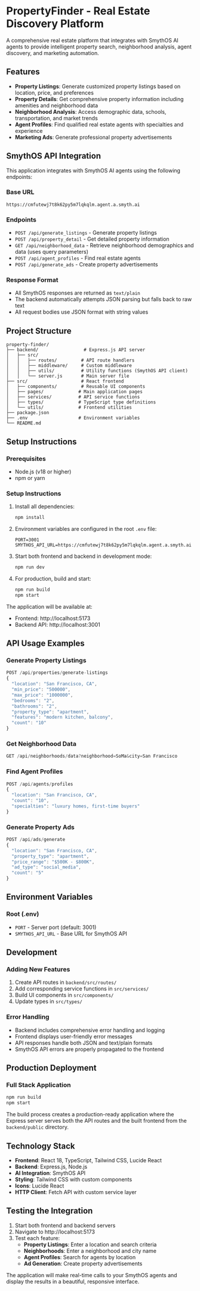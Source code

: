 # PropertyFinder - Real Estate Discovery Platform

A comprehensive real estate platform that integrates with SmythOS AI agents to provide intelligent property search, neighborhood analysis, agent discovery, and marketing automation.

## Features

- **Property Listings**: Generate customized property listings based on location, price, and preferences
- **Property Details**: Get comprehensive property information including amenities and neighborhood data
- **Neighborhood Analysis**: Access demographic data, schools, transportation, and market trends
- **Agent Profiles**: Find qualified real estate agents with specialties and experience
- **Marketing Ads**: Generate professional property advertisements

## SmythOS API Integration

This application integrates with SmythOS AI agents using the following endpoints:

### Base URL
```
https://cmfutewj7t8k62py5m7lqkqlm.agent.a.smyth.ai
```

### Endpoints
- `POST /api/generate_listings` - Generate property listings
- `POST /api/property_detail` - Get detailed property information
- `GET /api/neighborhood_data` - Retrieve neighborhood demographics and data (uses query parameters)
- `POST /api/agent_profiles` - Find real estate agents
- `POST /api/generate_ads` - Create property advertisements

### Response Format
- All SmythOS responses are returned as `text/plain`
- The backend automatically attempts JSON parsing but falls back to raw text
- All request bodies use JSON format with string values

## Project Structure

```
property-finder/
├── backend/                 # Express.js API server
│   ├── src/
│   │   ├── routes/         # API route handlers
│   │   ├── middleware/     # Custom middleware
│   │   ├── utils/          # Utility functions (SmythOS API client)
│   │   └── server.js       # Main server file
├── src/                    # React frontend
│   ├── components/         # Reusable UI components
│   ├── pages/             # Main application pages
│   ├── services/          # API service functions
│   ├── types/             # TypeScript type definitions
│   └── utils/             # Frontend utilities
├── package.json
├── .env                   # Environment variables
└── README.md
```

## Setup Instructions

### Prerequisites
- Node.js (v18 or higher)
- npm or yarn

### Setup Instructions

1. Install all dependencies:
   ```bash
   npm install
   ```

2. Environment variables are configured in the root `.env` file:
   ```
   PORT=3001
   SMYTHOS_API_URL=https://cmfutewj7t8k62py5m7lqkqlm.agent.a.smyth.ai
   ```

3. Start both frontend and backend in development mode:
   ```bash
   npm run dev
   ```

4. For production, build and start:
   ```bash
   npm run build
   npm start
   ```

The application will be available at:
- Frontend: http://localhost:5173
- Backend API: http://localhost:3001

## API Usage Examples

### Generate Property Listings
```javascript
POST /api/properties/generate-listings
{
  "location": "San Francisco, CA",
  "min_price": "500000",
  "max_price": "1000000",
  "bedrooms": "2",
  "bathrooms": "2",
  "property_type": "apartment",
  "features": "modern kitchen, balcony",
  "count": "10"
}
```

### Get Neighborhood Data
```javascript
GET /api/neighborhoods/data?neighborhood=SoMa&city=San Francisco
```

### Find Agent Profiles
```javascript
POST /api/agents/profiles
{
  "location": "San Francisco, CA",
  "count": "10",
  "specialties": "luxury homes, first-time buyers"
}
```

### Generate Property Ads
```javascript
POST /api/ads/generate
{
  "location": "San Francisco, CA",
  "property_type": "apartment",
  "price_range": "$500K - $800K",
  "ad_type": "social_media",
  "count": "5"
}
```

## Environment Variables

### Root (.env)
- `PORT` - Server port (default: 3001)
- `SMYTHOS_API_URL` - Base URL for SmythOS API

## Development

### Adding New Features
1. Create API routes in `backend/src/routes/`
2. Add corresponding service functions in `src/services/`
3. Build UI components in `src/components/`
4. Update types in `src/types/`

### Error Handling
- Backend includes comprehensive error handling and logging
- Frontend displays user-friendly error messages
- API responses handle both JSON and text/plain formats
- SmythOS API errors are properly propagated to the frontend

## Production Deployment

### Full Stack Application
```bash
npm run build
npm start
```

The build process creates a production-ready application where the Express server serves both the API routes and the built frontend from the `backend/public` directory.

## Technology Stack

- **Frontend**: React 18, TypeScript, Tailwind CSS, Lucide React
- **Backend**: Express.js, Node.js
- **AI Integration**: SmythOS API
- **Styling**: Tailwind CSS with custom components
- **Icons**: Lucide React
- **HTTP Client**: Fetch API with custom service layer

## Testing the Integration

1. Start both frontend and backend servers
2. Navigate to http://localhost:5173
3. Test each feature:
   - **Property Listings**: Enter a location and search criteria
   - **Neighborhoods**: Enter a neighborhood and city name
   - **Agent Profiles**: Search for agents by location
   - **Ad Generation**: Create property advertisements

The application will make real-time calls to your SmythOS agents and display the results in a beautiful, responsive interface.